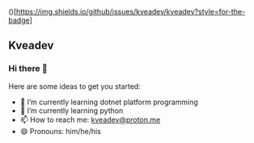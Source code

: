 ()[https://img.shields.io/github/issues/kveadev/kveadev?style=for-the-badge]

## Kveadev
### Hi there 👋

Here are some ideas to get you started:

- 🔭 I’m currently learning dotnet platform programming
- 🌱 I’m currently learning python
- 📫 How to reach me: kveadev@proton.me
- 😄 Pronouns: him/he/his


<!--

- 👯 I’m looking to collaborate on ...
- 🤔 I’m looking for help with ...
- 💬 Ask me about ...
 ⚡ Fun fact: 
-->
